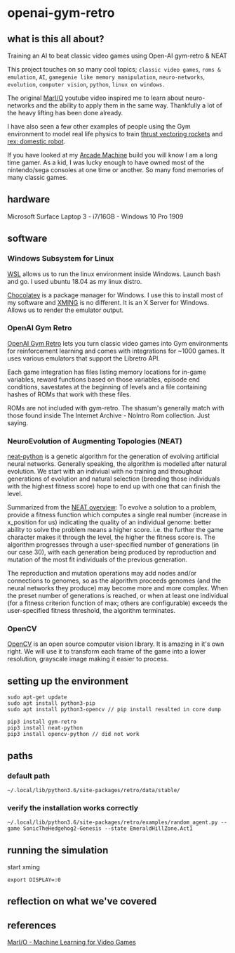 # openai-gym-retro

## what is this all about?
Training an AI to beat classic video games using Open-AI gym-retro & NEAT

This project touches on so many cool topics; `classic video games`, `roms & emulation`, `AI`, `gamegenie like memory manipulation`, `neuro-networks`, `evolution`, `computer vision`, `python`, `linux on windows.` 

The original [MarI/O](https://www.youtube.com/watch?v=qv6UVOQ0F44) youtube video inspired me to learn about neuro-networks and the ability to apply them in the same way. Thankfully a lot of the heavy lifting has been done already.

I have also seen a few other examples of people using the Gym environment to model real life physics to train [thrust vectoring rockets](https://github.com/EmbersArc/gym_rocketLander) and [rex: domestic robot](https://github.com/nicrusso7/rex-gym/blob/master/README.md).

If you have looked at my [Arcade Machine](https://github.com/andruschak/arcade-machine) build you will know I am a long time gamer. As a kid, I was lucky enough to have owned most of the nintendo/sega consoles at one time or another. So many fond memories of many classic games. 

## hardware
Microsoft Surface Laptop 3 - i7/16GB - Windows 10 Pro 1909 

## software
### Windows Subsystem for Linux 
[WSL](https://docs.microsoft.com/en-us/windows/wsl/install-win10) allows us to run the linux environment inside Windows. Launch bash and go. I used ubuntu 18.04 as my linux distro. 

[Chocolatey](https://chocolatey.org/) is a package manager for Windows. I use this to install most of my software and [XMING](http://www.straightrunning.com/XmingNotes/) is no different. It is an X Server for Windows. Allows us to render the emulator output. 


### OpenAI Gym Retro
[OpenAI Gym Retro](https://openai.com/blog/gym-retro/) lets you turn classic video games into Gym environments for reinforcement learning and comes with integrations for ~1000 games. It uses various emulators that support the Libretro API.

Each game integration has files listing memory locations for in-game variables, reward functions based on those variables, episode end conditions, savestates at the beginning of levels and a file containing hashes of ROMs that work with these files.

ROMs are not included with gym-retro. The shasum's generally match with those found inside The Internet Archive - NoIntro Rom collection. Just saying.

### NeuroEvolution of Augmenting Topologies (NEAT)
[neat-python](https://github.com/CodeReclaimers/neat-python) is a genetic algorithm for the generation of evolving artificial neural networks. Generally speaking, the algorithm is modelled after natural evolution. We start with an indiviual with no training and throughout generations of evolution and natural selection (breeding those individuals with the highest fitness score) hope to end up with one that can finish the level.  

Summarized from the [NEAT overview](https://neat-python.readthedocs.io/en/latest/neat_overview.html):
To evolve a solution to a problem, provide a fitness function which computes a single real number (increase in x_position for us) indicating the quality of an individual genome: better ability to solve the problem means a higher score. i.e. the further the game character makes it through the level, the higher the fitness score is. The algorithm progresses through a user-specified number of generations (in our case 30), with each generation being produced by reproduction and mutation of the most fit individuals of the previous generation.

The reproduction and mutation operations may add nodes and/or connections to genomes, so as the algorithm proceeds genomes (and the neural networks they produce) may become more and more complex. When the preset number of generations is reached, or when at least one individual (for a fitness criterion function of max; others are configurable) exceeds the user-specified fitness threshold, the algorithm terminates.

### OpenCV
[OpenCV](https://opencv.org/) is an open source computer vision library. It is amazing in it's own right. We will use it to transform each frame of the game into a lower resolution, grayscale image making it easier to process.



## setting up the environment

```
sudo apt-get update
sudo apt install python3-pip
sudo apt install python3-opencv // pip install resulted in core dump

pip3 install gym-retro
pip3 install neat-python
pip3 install opencv-python // did not work

```

## paths

### default path
`~/.local/lib/python3.6/site-packages/retro/data/stable/`

### verify the installation works correctly
`~/.local/lib/python3.6/site-packages/retro/examples/random_agent.py --game SonicTheHedgehog2-Genesis --state EmeraldHillZone.Act1`

## running the simulation

start xming

```
export DISPLAY=:0

```

## reflection on what we've covered

## references
[MarI/O - Machine Learning for Video Games](https://www.youtube.com/watch?v=qv6UVOQ0F44)
